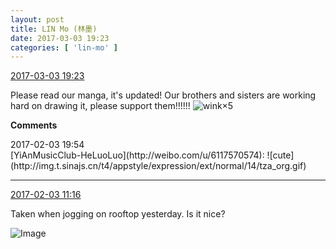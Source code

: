 ```yaml
---
layout: post
title: LIN Mo (林墨)
date: 2017-03-03 19:23
categories: [ 'lin-mo' ]
---
```


<div class="weibo-info">
  <a href="http://weibo.com/6108312042/Ey6Sd0Ylt">2017-03-03 19:23</a>
</div>

Please read our manga, it's updated! Our brothers and sisters are working hard on drawing it, please support them!!!!!! ![wink](http://img.t.sinajs.cn/t4/appstyle/expression/ext/normal/c3/zy_org.gif)×5

<!-- more -->

**Comments**

<div class="weibo-info">2017-02-03 19:54</div>
[YiAnMusicClub-HeLuoLuo](http://weibo.com/u/6117570574): ![cute](http://img.t.sinajs.cn/t4/appstyle/expression/ext/normal/14/tza_org.gif)

---

<div class="weibo-info">
  <a href="http://weibo.com/6108312042/Ey3GxdNQo">2017-02-03 11:16</a>
</div>

Taken when jogging on rooftop yesterday. Is it nice?

![Image](http://wx3.sinaimg.cn/mw690/006FnQZYgy1fd9hdawltzj32c0340kjn.jpg)

